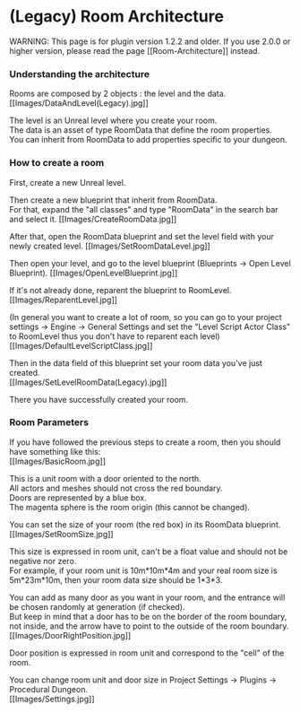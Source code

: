 # (Legacy) Room Architecture

WARNING: This page is for plugin version 1.2.2 and older. If you use 2.0.0 or higher version, please read the page [[Room-Architecture]] instead.

### Understanding the architecture
Rooms are composed by 2 objects : the level and the data.\
[[Images/DataAndLevel(Legacy).jpg]]

The level is an Unreal level where you create your room.\
The data is an asset of type RoomData that define the room properties.\
You can inherit from RoomData to add properties specific to your dungeon.

### How to create a room
First, create a new Unreal level.

Then create a new blueprint that inherit from RoomData.\
For that, expand the "all classes" and type "RoomData" in the search bar and select it.
[[Images/CreateRoomData.jpg]]

After that, open the RoomData blueprint and set the level field with your newly created level.
[[Images/SetRoomDataLevel.jpg]]

Then open your level, and go to the level blueprint (Blueprints -> Open Level Blueprint).
[[Images/OpenLevelBlueprint.jpg]]

If it's not already done, reparent the blueprint to RoomLevel.\
[[Images/ReparentLevel.jpg]]

(In general you want to create a lot of room, so you can go to your project settings -> Engine -> General Settings and set the "Level Script Actor Class" to RoomLevel thus you don't have to reparent each level)\
[[Images/DefaultLevelScriptClass.jpg]]

Then in the data field of this blueprint set your room data you've just created.\
[[Images/SetLevelRoomData(Legacy).jpg]]

There you have successfully created your room.

### Room Parameters
If you have followed the previous steps to create a room, then you should have something like this:\
[[Images/BasicRoom.jpg]]

This is a unit room with a door oriented to the north.\
All actors and meshes should not cross the red boundary.\
Doors are represented by a blue box.\
The magenta sphere is the room origin (this cannot be changed).

You can set the size of your room (the red box) in its RoomData blueprint.\
[[Images/SetRoomSize.jpg]]

This size is expressed in room unit, can't be a float value and should not be negative nor zero.\
For example, if your room unit is 10m\*10m\*4m and your real room size is 5m\*23m\*10m, then your room data size should be 1\*3\*3.

You can add as many door as you want in your room, and the entrance will be chosen randomly at generation (if checked).\
But keep in mind that a door has to be on the border of the room boundary, not inside, and the arrow have to point to the outside of the room boundary.\
[[Images/DoorRightPosition.jpg]]

Door position is expressed in room unit and correspond to the "cell" of the room.

You can change room unit and door size in Project Settings -> Plugins -> Procedural Dungeon.\
[[Images/Settings.jpg]]